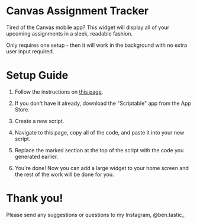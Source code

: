 # Canvas Assignment Tracker
Tired of the Canvas mobile app? This widget will display all of your upcoming assignments in a sleek, readable fashion. 

Only requires one setup - then it will work in the background with no extra user input required.

# Setup Guide

1. Follow the instructions on [this page](https://docs.google.com/document/d/1X1ML6tQHWNvEXuhORX2N_TMJwtaVBaPAdpejnXwAyiU/edit?usp=sharing).

2. If you don't have it already, download the "Scriptable" app from the App Store.

3. Create a new script.

4. Navigate to this page, copy all of the code, and paste it into your new script.

5. Replace the marked section at the top of the script with the code you generated earlier.

6. You're done! Now you can add a large widget to your home screen and the rest of the work will be done for you.

# Thank you!

Please send any suggestions or questions to my Instagram, @ben.tastic_
